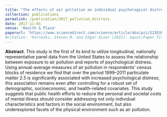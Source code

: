 ```yaml
---
title: "The effects of air pollution on individual psychological distress"
collection: publications
permalink: /publication/2017_pollution_distress
date: 2017-11-01
venue: 'Health & Place'
paperurl: 'https://www.sciencedirect.com/science/article/abs/pii/S1353829217303088'
#citation: 'Karceski, Steven M. and Edgar Kiser (2021). &quot;Paper Title Number 1.&quot; <i>Journal 1</i>. 701–22.'
--- 
```

**Abstract**. This study is the first of its kind to utilize longitudinal, nationally representative panel data from the United States to assess the relationship between exposure to air pollution and reports of psychological distress. Using annual-average measures of air pollution in respondents' census blocks of residence we find that over the period 1999–2011 particulate matter 2.5 is significantly associated with increased psychological distress; this association remains even after controlling for a robust set of demographic, socioeconomic, and health-related covariates. This study suggests that public health efforts to reduce the personal and societal costs of mental illness should consider addressing not only individual characteristics and factors in the social environment, but also underexplored facets of the physical environment such as air pollution.
